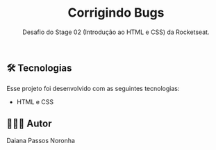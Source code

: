 <h1 align="center">Corrigindo Bugs</h1>

<p align="center">
Desafio do Stage 02 (Introdução ao HTML e CSS) da Rocketseat.<br/>
</p>

<br>

## 🛠 Tecnologias

Esse projeto foi desenvolvido com as seguintes tecnologias:

- HTML e CSS

## 🙋🏻‍♂️ Autor

Daiana Passos Noronha